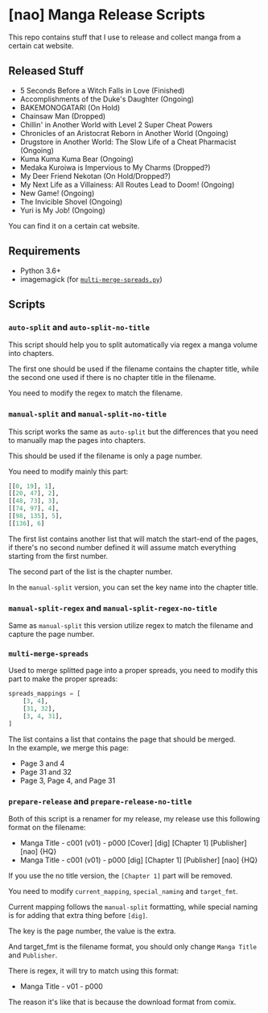 # [nao] Manga Release Scripts

This repo contains stuff that I use to release and collect manga from a certain cat website.

## Released Stuff
- 5 Seconds Before a Witch Falls in Love (Finished)
- Accomplishments of the Duke's Daughter (Ongoing)
- BAKEMONOGATARI (On Hold)
- Chainsaw Man (Dropped)
- Chillin' in Another World with Level 2 Super Cheat Powers
- Chronicles of an Aristocrat Reborn in Another World (Ongoing)
- Drugstore in Another World: The Slow Life of a Cheat Pharmacist (Ongoing)
- Kuma Kuma Kuma Bear (Ongoing)
- Medaka Kuroiwa is Impervious to My Charms (Dropped?)
- My Deer Friend Nekotan (On Hold/Dropped?)
- My Next Life as a Villainess: All Routes Lead to Doom! (Ongoing)
- New Game! (Ongoing)
- The Invicible Shovel (Ongoing)
- Yuri is My Job! (Ongoing)

You can find it on a certain cat website.

## Requirements
- Python 3.6+
- imagemagick (for [`multi-merge-spreads.py`](multi-merge-spreads.py))

## Scripts
### `auto-split` and `auto-split-no-title`
This script should help you to split automatically via regex a manga volume into chapters.

The first one should be used if the filename contains the chapter title, while the second one used if there is no chapter title in the filename.

You need to modify the regex to match the filename.

### `manual-split` and `manual-split-no-title`
This script works the same as `auto-split` but the differences that you need to manually map the pages into chapters.

This should be used if the filename is only a page number.

You need to modify mainly this part:
```py
[[0, 19], 1],
[[20, 47], 2],
[[48, 73], 3],
[[74, 97], 4],
[[98, 135], 5],
[[136], 6]
```

The first list contains another list that will match the start-end of the pages, if there's no second number defined it will assume match everything starting from the first number.

The second part of the list is the chapter number.

In the `manual-split` version, you can set the key name into the chapter title.

### `manual-split-regex` and `manual-split-regex-no-title`
Same as `manual-split` this version utilize regex to match the filename and capture the page number.

### `multi-merge-spreads`
Used to merge splitted page into a proper spreads, you need to modify this part to make the proper spreads:
```py
spreads_mappings = [
    [3, 4],
    [31, 32],
    [3, 4, 31],
]
```

The list contains a list that contains the page that should be merged.<br />
In the example, we merge this page:
- Page 3 and 4
- Page 31 and 32
- Page 3, Page 4, and Page 31

### `prepare-release` and `prepare-release-no-title`
Both of this script is a renamer for my release, my release use this following format on the filename:
- Manga Title - c001 (v01) - p000 [Cover] [dig] [Chapter 1] [Publisher] [nao] {HQ}
- Manga Title - c001 (v01) - p000 [dig] [Chapter 1] [Publisher] [nao] {HQ}

If you use the no title version, the `[Chapter 1]` part will be removed.

You need to modify `current_mapping`, `special_naming` and `target_fmt`.

Current mapping follows the `manual-split` formatting, while special naming is for adding that extra thing before `[dig]`.

The key is the page number, the value is the extra.

And target_fmt is the filename format, you should only change `Manga Title` and `Publisher`.

There is regex, it will try to match using this format:
- Manga Title - v01 - p000

The reason it's like that is because the download format from comix.
